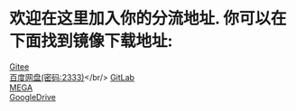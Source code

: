 # 欢迎在这里加入你的分流地址. 你可以在下面找到镜像下载地址:<br/>
[Gitee](https://gitee.com/ZhangHuaGitee/fedora-termux-cn/raw/master/fedora.7z)<br/>
[百度网盘(密码:2333)](https://pan.baidu.com/s/1BCrwL9pTf1jbrsMYDFcVBg)</br/>
[GitLab](https://gitlab.com/zhanghua000/fedora-termux-cn/raw/master/fedora.7z)<br/>
[MEGA](https://mega.nz/#!vyYhGaJJ!d0iPMmUbAAV7SQjUnAjocvY08OdOxVuK1RuOXrMy_P4)<br/>
[GoogleDrive](https://drive.google.com/file/d/1KYfl9B5X4M0ohWnJFzYNPrxWYjQdtkXn/view?usp=sharing)<br/>
